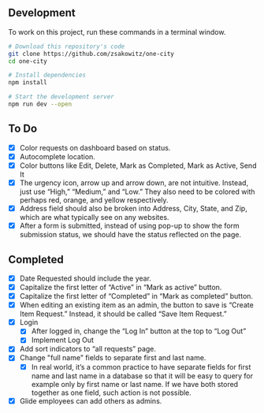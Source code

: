 ## Development

To work on this project, run these commands in a terminal window.

```sh
# Download this repository's code
git clone https://github.com/zsakowitz/one-city
cd one-city

# Install dependencies
npm install

# Start the development server
npm run dev --open
```

## To Do

- [x] Color requests on dashboard based on status.
- [x] Autocomplete location.
- [x] Color buttons like Edit, Delete, Mark as Completed, Mark as Active, Send
      It
- [x] The urgency icon, arrow up and arrow down, are not intuitive. Instead,
      just use “High,” “Medium,” and “Low.” They also need to be colored with
      perhaps red, orange, and yellow respectively.
- [x] Address field should also be broken into Address, City, State, and Zip,
      which are what typically see on any websites.
- [x] After a form is submitted, instead of using pop-up to show the form
      submission status, we should have the status reflected on the page.

## Completed

- [x] Date Requested should include the year.
- [x] Capitalize the first letter of “Active” in “Mark as active” button.
- [x] Capitalize the first letter of “Completed” in “Mark as completed” button.
- [x] When editing an existing item as an admin, the button to save is “Create
      Item Request.” Instead, it should be called “Save Item Request.”
- [x] Login
  - [x] After logged in, change the “Log In” button at the top to “Log Out”
  - [x] Implement Log Out
- [x] Add sort indicators to “all requests” page.
- [x] Change "full name" fields to separate first and last name.
  - [x] In real world, it’s a common practice to have separate fields for first
        name and last name in a database so that it will be easy to query for
        example only by first name or last name. If we have both stored together
        as one field, such action is not possible.
- [x] Glide employees can add others as admins.
